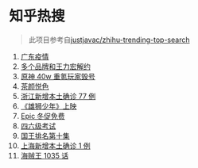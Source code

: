 # 知乎热搜

> 此项目参考自[justjavac/zhihu-trending-top-search](https://github.com/justjavac/zhihu-trending-top-search/blob/main/utils.ts)

<!-- BEGIN -->
  <!-- 最后更新时间:Sat Dec 18 2021 10:12:09 GMT+0000 (Coordinated Universal Time) -->
  1. [广东疫情](https://www.zhihu.com/search?q=广东疫情)
1. [多个品牌和王力宏解约](https://www.zhihu.com/search?q=王力宏合作)
1. [原神 40w 重氪玩家毁号](https://www.zhihu.com/search?q=原神)
1. [茶颜悦色](https://www.zhihu.com/search?q=茶颜悦色)
1. [浙江新增本土确诊 77 例](https://www.zhihu.com/search?q=浙江疫情)
1. [《雄狮少年》上映](https://www.zhihu.com/search?q=雄狮少年)
1. [Epic 冬促免费](https://www.zhihu.com/search?q=epic)
1. [四六级考试](https://www.zhihu.com/search?q=四六级考试)
1. [国王排名第十集](https://www.zhihu.com/search?q=国王排名)
1. [上海新增本土确诊 1 例](https://www.zhihu.com/search?q=上海疫情)
1. [海贼王 1035 话](https://www.zhihu.com/search?q=海贼王)
  <!-- END -->